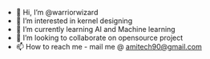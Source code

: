 - 👋 Hi, I’m @warriorwizard
- 👀 I’m interested in kernel designing
- 🌱 I’m currently learning AI and Machine learning
- 💞️ I’m looking to collaborate on opensource project
- 📫 How to reach me -
  mail me @ amitech90@gmail.com

<!---
warriorwizard/warriorwizard is a ✨ special ✨ repository because its `README.md` (this file) appears on your GitHub profile.
You can click the Preview link to take a look at your changes.
--->
